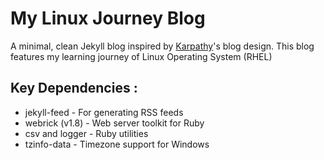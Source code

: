 # My Linux Journey Blog

A minimal, clean Jekyll blog inspired by [Karpathy](https://karpathy.ai/)'s blog design. This blog features my learning journey of Linux Operating System (RHEL)

## Key Dependencies :

- jekyll-feed - For generating RSS feeds
- webrick (v1.8) - Web server toolkit for Ruby
- csv and logger - Ruby utilities
- tzinfo-data - Timezone support for Windows